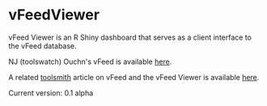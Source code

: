 # vFeedViewer

vFeed Viewer is an R Shiny dashboard that serves as a client interface to the vFeed database.

NJ (toolswatch) Ouchn's vFeed is available [here](https://github.com/toolswatch/vFeed).

A related [toolsmith](http://holisticinfosec.blogspot.com/) article on vFeed and the vFeed Viewer is available [here](http://holisticinfosec.blogspot.com/2016/05/toolsmith-116-vfeed-vfeed-viewer.html).

Current version: 0.1 alpha
